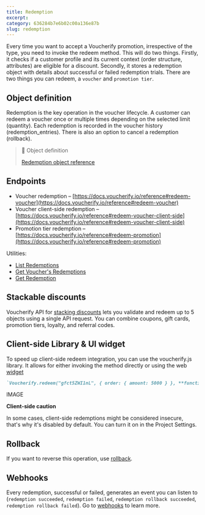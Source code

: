 ```yaml
---
title: Redemption
excerpt: 
category: 636284b7e6b02c00a136e87b
slug: redemption
---
```


Every time you want to accept a Voucherify promotion, irrespective of the type, you need to invoke the redeem method. This will do two things. Firstly, it checks if a customer profile and its current context (order structure, attributes) are eligible for a discount. Secondly, it stores a redemption object with details about successful or failed redemption trials. There are two things you can redeem, a `voucher` and `promotion tier`.

## Object definition

Redemption is the key operation in the voucher lifecycle. A customer can redeem a voucher once or multiple times depending on the selected limit (quantity). Each redemption is recorded in the voucher history (redemption_entries). There is also an option to cancel a redemption (rollback).

> :blue_book: Object definition
>
> [Redemption object reference](ref:the-redemption-object)

## Endpoints

- Voucher redemption – [https://docs.voucherify.io/reference#redeem-voucher](https://docs.voucherify.io/reference#redeem-voucher)
- Voucher client-side redemption – [https://docs.voucherify.io/reference#redeem-voucher-client-side](https://docs.voucherify.io/reference#redeem-voucher-client-side)
- Promotion tier redemption – [https://docs.voucherify.io/reference#redeem-promotion](https://docs.voucherify.io/reference#redeem-promotion)

Utilities:
- [List Redemptions](ref:list-redemptions) 
- [Get Voucher's Redemptions](ref:vouchers-redemptions) 
- [Get Redemption](ref:get-redemption) 

## Stackable discounts

Voucherify API for [stacking discounts](https://docs.voucherify.io/reference/stacking-api-overview) lets you validate and redeem up to 5 objects using a single API request. You can combine coupons, gift cards, promotion tiers, loyalty, and referral codes.

## Client-side Library & UI widget

To speed up client-side redeem integration, you can use the voucherify.js library. It allows for either invoking the method directly or using the web [widget](https://github.com/rspective/voucherify.js#redeem-widget)

```markdown 
`Voucherify.redeem("gfct5ZWI1nL", { order: { amount: 5000 } }, **function** callback (response) { })`
```

IMAGE

**Client-side caution**

In some cases, client-side redemptions might be considered insecure, that's why it's disabled by default. You can turn it on in the Project Settings.


## Rollback

If you want to reverse this operation, use [rollback](ref:rollback-redemption).

## Webhooks

Every redemption, successful or failed, generates an event you can listen to (`redemption succeeded`, `redemption failed`, `redemption rollback succeeded`, `redemption rollback failed`). Go to [webhooks](https://docs.voucherify.io/docs/webhooks) to learn more.